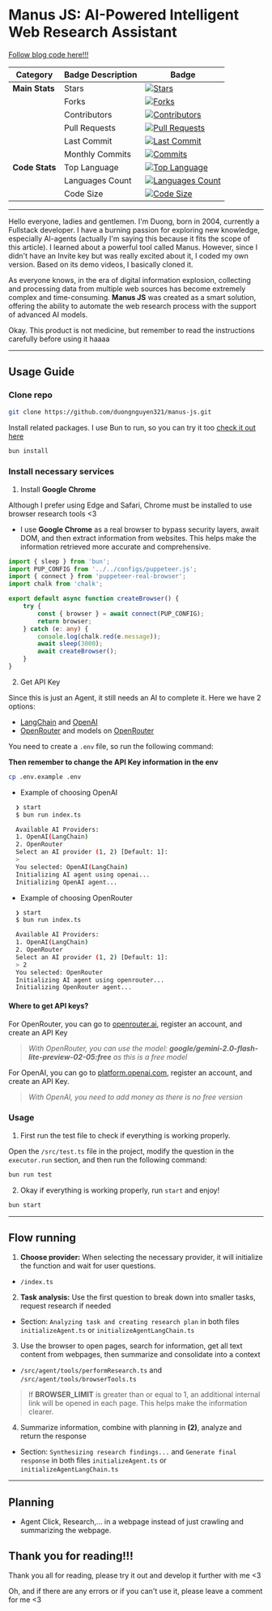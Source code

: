 # Manus JS: AI-Powered Intelligent Web Research Assistant

[Follow blog code here!!!](https://duonguyen.site/blogs/manus-js-tro-ly-nghien-cuu-web-thong-minh-duoc-ho-tro-boi-ai)

| Category       | Badge Description | Badge                                                                                                                                                 |
| -------------- | ----------------- | ----------------------------------------------------------------------------------------------------------------------------------------------------- |
| **Main Stats** | Stars             | [![Stars](https://img.shields.io/github/stars/duongnguyen321/manus-js)](https://github.com/duongnguyen321/manus-js/stargazers)                        |
|                | Forks             | [![Forks](https://img.shields.io/github/forks/duongnguyen321/manus-js)](https://github.com/duongnguyen321/manus-js/network/members)                   |
|                | Contributors      | [![Contributors](https://img.shields.io/github/contributors/duongnguyen321/manus-js)](https://github.com/duongnguyen321/manus-js/graphs/contributors) |
|                | Pull Requests     | [![Pull Requests](https://img.shields.io/github/issues-pr/duongnguyen321/manus-js)](https://github.com/duongnguyen321/manus-js/pulls)                 |
|                | Last Commit       | [![Last Commit](https://img.shields.io/github/last-commit/duongnguyen321/manus-js)](https://github.com/duongnguyen321/manus-js/commits/main)          |
|                | Monthly Commits   | [![Commits](https://img.shields.io/github/commit-activity/m/duongnguyen321/manus-js)](https://github.com/duongnguyen321/manus-js/commits/main)        |
| **Code Stats** | Top Language      | [![Top Language](https://img.shields.io/github/languages/top/duongnguyen321/manus-js)](https://github.com/duongnguyen321/manus-js)                    |
|                | Languages Count   | [![Languages Count](https://img.shields.io/github/languages/count/duongnguyen321/manus-js)](https://github.com/duongnguyen321/manus-js)               |
|                | Code Size         | [![Code Size](https://img.shields.io/github/languages/code-size/duongnguyen321/manus-js)](https://github.com/duongnguyen321/manus-js)                 |

---

Hello everyone, ladies and gentlemen. I'm Duong, born in 2004, currently a Fullstack developer. I have a burning passion for exploring new knowledge, especially AI-agents (actually I'm saying this because it fits the scope of this article). I learned about a powerful tool called Manus. However, since I didn't have an Invite key but was really excited about it, I coded my own version. Based on its demo videos, I basically cloned it.

As everyone knows, in the era of digital information explosion, collecting and processing data from multiple web sources has become extremely complex and time-consuming. **Manus JS** was created as a smart solution, offering the ability to automate the web research process with the support of advanced AI models.

Okay. This product is not medicine, but remember to read the instructions carefully before using it haaaa

---

## Usage Guide

### Clone repo

```bash
git clone https://github.com/duongnguyen321/manus-js.git
```

Install related packages. I use Bun to run, so you can try it too [check it out here](https://duonguyen.site/blogs/dung-bunjs-di-ung-dung-npm-nua)

```bash
bun install
```

### Install necessary services

1. Install **Google Chrome**

Although I prefer using Edge and Safari, Chrome must be installed to use browser research tools <3

- I use **Google Chrome** as a real browser to bypass security layers, await DOM, and then extract information from websites. This helps make the information retrieved more accurate and comprehensive.

```ts
import { sleep } from 'bun';
import PUP_CONFIG from '../../configs/puppeteer.js';
import { connect } from 'puppeteer-real-browser';
import chalk from 'chalk';

export default async function createBrowser() {
	try {
		const { browser } = await connect(PUP_CONFIG);
		return browser;
	} catch (e: any) {
		console.log(chalk.red(e.message));
		await sleep(3000);
		await createBrowser();
	}
}
```

2. Get API Key

Since this is just an Agent, it still needs an AI to complete it.
Here we have 2 options:

- [LangChain](https://www.langchain.com) and [OpenAI](https://platform.openai.com/docs/models)
- [OpenRouter](https://openrouter.ai/) and models on [OpenRouter](https://openrouter.ai/models)

You need to create a `.env` file, so run the following command:

**Then remember to change the API Key information in the env**

```bash
cp .env.example .env
```

- Example of choosing OpenAI

```bash
  ❯ start
  $ bun run index.ts

  Available AI Providers:
  1. OpenAI(LangChain)
  2. OpenRouter
  Select an AI provider (1, 2) [Default: 1]:
  >
  You selected: OpenAI(LangChain)
  Initializing AI agent using openai...
  Initializing OpenAI agent...
```

- Example of choosing OpenRouter

```bash
  ❯ start
  $ bun run index.ts

  Available AI Providers:
  1. OpenAI(LangChain)
  2. OpenRouter
  Select an AI provider (1, 2) [Default: 1]:
  > 2
  You selected: OpenRouter
  Initializing AI agent using openrouter...
  Initializing OpenRouter agent...
```

#### Where to get API keys?

For OpenRouter, you can go to [openrouter.ai](https://openrouter.ai?ref=duonguyen.site), register an account, and create an API Key

> _With OpenRouter, you can use the model: **google/gemini-2.0-flash-lite-preview-02-05:free** as this is a free model_

For OpenAI, you can go to [platform.openai.com](https://platform.openai.com/), register an account, and create an API Key.

> _With OpenAI, you need to add money as there is no free version_

### Usage

1. First run the test file to check if everything is working properly.

Open the `/src/test.ts` file in the project, modify the question in the `executor.run` section, and then run the following command:

```bash
bun run test
```

2. Okay if everything is working properly, run `start` and enjoy!

```bash
bun start
```

---

## Flow running

1. **Choose provider:** When selecting the necessary provider, it will initialize the function and wait for user questions.

- `/index.ts`

2. **Task analysis:** Use the first question to break down into smaller tasks, request research if needed

- Section: `Analyzing task and creating research plan` in both files `initializeAgent.ts` or `initializeAgentLangChain.ts`

3. Use the browser to open pages, search for information, get all text content from webpages, then summarize and consolidate into a context

- `/src/agent/tools/performResearch.ts` and `/src/agent/tools/browserTools.ts`

> If **BROWSER_LIMIT** is greater than or equal to 1, an additional internal link will be opened in each page. This helps make the information clearer.

4. Summarize information, combine with planning in **(2)**, analyze and return the response

- Section: `Synthesizing research findings...` and `Generate final response` in both files `initializeAgent.ts` or `initializeAgentLangChain.ts`

---

## Planning

- Agent Click, Research,... in a webpage instead of just crawling and summarizing the webpage.

## Thank you for reading!!!

Thank you all for reading, please try it out and develop it further with me <3

Oh, and if there are any errors or if you can't use it, please leave a comment for me <3
